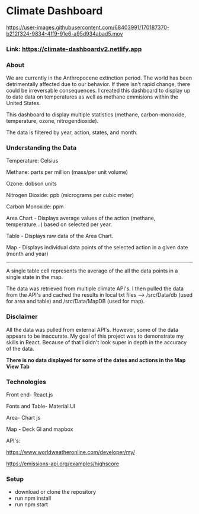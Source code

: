 # Climate Dashboard

https://user-images.githubusercontent.com/68403991/170187370-b212f324-9834-4ff9-91e6-a95d934abad5.mov

### Link: https://climate-dashboardv2.netlify.app

### About

We are currently in the Anthropocene extinction period. The world has been detrimentally affected due to our behavior. If there isn't rapid change, there could be irreversable consequences. I created this dashboard to display up to date data on temperatures as well as methane emmisions within the United States.

This dashboard to display multiple statistics (methane, carbon-monoxide, temperature, ozone, nitrogendioxide).

The data is filtered by year, action, states, and month.

### Understanding the Data

Temperature: Celsius

Methane: parts per million (mass/per unit volume)

Ozone: dobson units

Nitrogen Dioxide: ppb (micrograms per cubic meter)

Carbon Monoxide: ppm

Area Chart - Displays average values of the action (methane, temperature...) based on selected per year.

Table - Displays raw data of the Area Chart.

Map - Displays individual data points of the selected action in a given date (month and year)

---

A single table cell represents the average of the all the data points in a single state in the map.

The data was retrieved from multiple climate API's. I then pulled the data from the API's
and cached the results in local txt files --> /src/Data/db (used for area and table)
and /src/Data/MapDB (used for map).

### Disclaimer

All the data was pulled from external API's. However, some of the data appears to be inaccurate. My goal of this project was to demonstrate my skills in React. Because of that I didn't look super in depth in the accuracy of the data.

**There is no data displayed for some of the dates and actions in the Map View Tab**

### Technologies

Front end- React.js

Fonts and Table- Material UI

Area- Chart js

Map - Deck Gl and mapbox

API's:

https://www.worldweatheronline.com/developer/my/

https://emissions-api.org/examples/highscore

### Setup

- download or clone the repository
- run npm install
- run npm start
